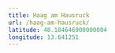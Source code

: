 ```yaml
---
title: Haag am Hausruck
url: /haag-am-hausruck/
latitude: 48.184646900000004
longitude: 13.641251
---
```

